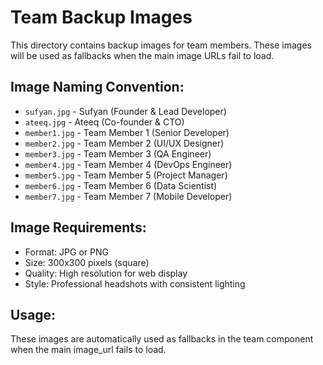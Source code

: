 # Team Backup Images

This directory contains backup images for team members. These images will be used as fallbacks when the main image URLs fail to load.

## Image Naming Convention:
- `sufyan.jpg` - Sufyan (Founder & Lead Developer)
- `ateeq.jpg` - Ateeq (Co-founder & CTO)
- `member1.jpg` - Team Member 1 (Senior Developer)
- `member2.jpg` - Team Member 2 (UI/UX Designer)
- `member3.jpg` - Team Member 3 (QA Engineer)
- `member4.jpg` - Team Member 4 (DevOps Engineer)
- `member5.jpg` - Team Member 5 (Project Manager)
- `member6.jpg` - Team Member 6 (Data Scientist)
- `member7.jpg` - Team Member 7 (Mobile Developer)

## Image Requirements:
- Format: JPG or PNG
- Size: 300x300 pixels (square)
- Quality: High resolution for web display
- Style: Professional headshots with consistent lighting

## Usage:
These images are automatically used as fallbacks in the team component when the main image_url fails to load.

